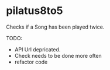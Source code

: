 # pilatus8to5

Checks if a Song has been played twice. 

TODO:
- API Url depricated.
- Check needs to be done more often
- refactor code
